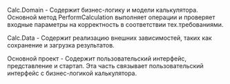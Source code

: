 Calc.Domain - Содержит бизнес-логику и модели калькулятора. Основной метод PerformCalculation выполняет операции и проверяет входные параметры на корректность в соответствии тех.требованиями.

Calc.Data - Содержит реализацию внешних зависимостей, таких как сохранение и загрузка результатов.

Основной проект - Содержит пользовательский интерфейс, представление и стартап. Эта часть связывает пользовательский интерфейс с бизнес-логикой калькулятора.
